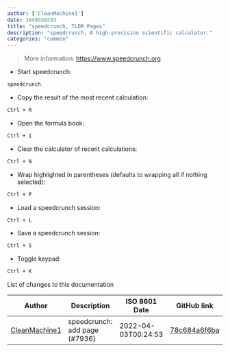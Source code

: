 ```yaml
---
author: ['CleanMachine1']
date: 1648938293
title: "speedcrunch, TLDR Pages"
description: "speedcrunch, A high-precision scientific calculator."
categories: "common"
---
```

> More information: <https://www.speedcrunch.org>.

- Start speedcrunch:

```bash
speedcrunch
```

- Copy the result of the most recent calculation:

```bash
Ctrl + R
```

- Open the formula book:

```bash
Ctrl + 1
```

- Clear the calculator of recent calculations:

```bash
Ctrl + N
```

- Wrap highlighted in parentheses (defaults to wrapping all if nothing selected):

```bash
Ctrl + P
```

- Load a speedcrunch session:

```bash
Ctrl + L
```

- Save a speedcrunch session:

```bash
Ctrl + S
```

- Toggle keypad:

```bash
Ctrl + K
```
List of changes to this documentation


Author | Description | ISO 8601 Date | GitHub link
------|-----|-----|-----
[CleanMachine1](mailto:78213164+CleanMachine1@users.noreply.github.com) | speedcrunch: add page (#7936) | 2022-04-03T00:24:53 | [78c684a6f6ba](https://github.com/tldr-pages/tldr/commit/78c684a6f6ba9efa2ecb82a6625c7fb1dc19a1aa)

